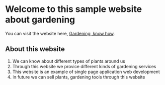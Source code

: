 # Welcome to this sample website about gardening

You can visit the website here, [Gardening, know how](m-know-gardening.netlify.app).

## About this website

1. We can know about different types of plants around us
2. Through this website we provice different kinds of gardening services
3. This website is an example of single page application web development
4. In future we can sell plants, gardening tools through this website
